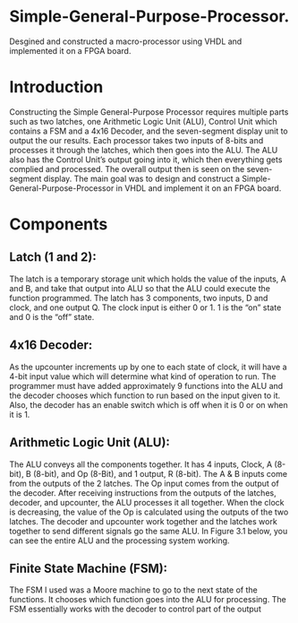 # Simple-General-Purpose-Processor.
Desgined and constructed a macro-processor using VHDL and implemented it on a FPGA board. 
# Introduction  
Constructing the Simple General-Purpose Processor requires multiple parts such as two latches, one Arithmetic Logic Unit (ALU), Control Unit which contains a FSM and a 4x16 Decoder, and the seven-segment display unit to output the our results. Each processor takes two inputs of 8-bits and processes it through the latches, which then goes into the ALU. The ALU also has the Control Unit’s output going into it, which then everything gets complied and processed. The overall output then is seen on the seven-segment display. The main goal was to design and construct a Simple-General-Purpose-Processor in VHDL and implement it on an FPGA board.
# Components
## Latch (1 and 2):
The latch is a temporary storage unit which holds the value of the inputs, A and B, and take that output into ALU so that the ALU could execute the function programmed. The latch has 3 components, two inputs, D and clock, and one output Q. The clock input is either 0 or 1. 1 is the “on” state and 0 is the “off” state.
## 4x16 Decoder:
As the upcounter increments up by one to each state of clock, it will have a 4-bit input value which will determine what kind of operation to run. The programmer must have added approximately 9 functions into the ALU and the decoder chooses which function to run based on the input given to it. Also, the decoder has an enable switch which is off when it is 0 or on when it is 1.
## Arithmetic Logic Unit (ALU):
The ALU conveys all the components together. It has 4 inputs, Clock, A (8-bit), B (8-bit), and Op (8-Bit), and 1 output, R (8-bit). The A & B inputs come from the outputs of the 2 latches. The Op input comes from the output of the decoder. After receiving instructions from the outputs of the latches, decoder, and upcounter, the ALU processes it all together. When the clock is decreasing, the value of the Op is calculated using the outputs of the two latches. The decoder and upcounter work together and the latches work together to send different signals go the same ALU. In Figure 3.1 below, you can see the entire ALU and the processing system working.
## Finite State Machine (FSM):
The FSM I used was a Moore machine to go to the next state of the functions. It chooses which function goes into the ALU for processing. The FSM essentially works with the decoder to control part of the output







